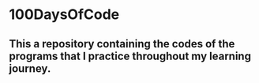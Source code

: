 # 100DaysOfCode

## This a repository containing the codes of the programs that I practice throughout my learning journey.
